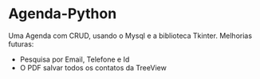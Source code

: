 # Agenda-Python
Uma Agenda com CRUD, usando o Mysql e a biblioteca Tkinter. Melhorias futuras:
+ Pesquisa por Email, Telefone e Id
+ O PDF salvar todos os contatos da TreeView
